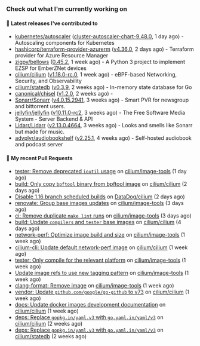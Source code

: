 ### Check out what I'm currently working on

#### 🔭 Latest releases I've contributed to

- [kubernetes/autoscaler](https://github.com/kubernetes/autoscaler) ([cluster-autoscaler-chart-9.48.0](https://github.com/kubernetes/autoscaler/releases/tag/cluster-autoscaler-chart-9.48.0), 1 day ago) - Autoscaling components for Kubernetes
- [hashicorp/terraform-provider-azurerm](https://github.com/hashicorp/terraform-provider-azurerm) ([v4.36.0](https://github.com/hashicorp/terraform-provider-azurerm/releases/tag/v4.36.0), 2 days ago) - Terraform provider for Azure Resource Manager
- [zigpy/bellows](https://github.com/zigpy/bellows) ([0.45.2](https://github.com/zigpy/bellows/releases/tag/0.45.2), 1 week ago) - A Python 3 project to implement EZSP for EmberZNet devices
- [cilium/cilium](https://github.com/cilium/cilium) ([v1.18.0-rc.0](https://github.com/cilium/cilium/releases/tag/v1.18.0-rc.0), 1 week ago) - eBPF-based Networking, Security, and Observability
- [cilium/statedb](https://github.com/cilium/statedb) ([v0.3.9](https://github.com/cilium/statedb/releases/tag/v0.3.9), 2 weeks ago) - In-memory state database for Go
- [canonical/chisel](https://github.com/canonical/chisel) ([v1.2.0](https://github.com/canonical/chisel/releases/tag/v1.2.0), 2 weeks ago) - 
- [Sonarr/Sonarr](https://github.com/Sonarr/Sonarr) ([v4.0.15.2941](https://github.com/Sonarr/Sonarr/releases/tag/v4.0.15.2941), 3 weeks ago) - Smart PVR for newsgroup and bittorrent users.
- [jellyfin/jellyfin](https://github.com/jellyfin/jellyfin) ([v10.11.0-rc2](https://github.com/jellyfin/jellyfin/releases/tag/v10.11.0-rc2), 3 weeks ago) - The Free Software Media System - Server Backend &amp; API
- [Lidarr/Lidarr](https://github.com/Lidarr/Lidarr) ([v2.13.0.4664](https://github.com/Lidarr/Lidarr/releases/tag/v2.13.0.4664), 3 weeks ago) - Looks and smells like Sonarr but made for music.
- [advplyr/audiobookshelf](https://github.com/advplyr/audiobookshelf) ([v2.25.1](https://github.com/advplyr/audiobookshelf/releases/tag/v2.25.1), 4 weeks ago) - Self-hosted audiobook and podcast server

#### 🔨 My recent Pull Requests

- [tester: Remove deprecated `ioutil` usage](https://github.com/cilium/image-tools/pull/363) on [cilium/image-tools](https://github.com/cilium/image-tools) (1 day ago)
- [build: Only copy `bpftool` binary from bpftool image](https://github.com/cilium/cilium/pull/40469) on [cilium/cilium](https://github.com/cilium/cilium) (2 days ago)
- [Disable 1.16 branch scheduled builds](https://github.com/DataDog/cilium/pull/615) on [DataDog/cilium](https://github.com/DataDog/cilium) (2 days ago)
- [renovate: Group base images updates](https://github.com/cilium/image-tools/pull/359) on [cilium/image-tools](https://github.com/cilium/image-tools) (3 days ago)
- [ci: Remove duplicate `make lint` runs](https://github.com/cilium/image-tools/pull/358) on [cilium/image-tools](https://github.com/cilium/image-tools) (3 days ago)
- [build: Update `compilers` and `tester` base images](https://github.com/cilium/cilium/pull/40422) on [cilium/cilium](https://github.com/cilium/cilium) (4 days ago)
- [network-perf: Optimize image build and size](https://github.com/cilium/image-tools/pull/354) on [cilium/image-tools](https://github.com/cilium/image-tools) (1 week ago)
- [cilium-cli: Update default network-perf image](https://github.com/cilium/cilium/pull/40376) on [cilium/cilium](https://github.com/cilium/cilium) (1 week ago)
- [tester: Only compile for the relevant platform](https://github.com/cilium/image-tools/pull/353) on [cilium/image-tools](https://github.com/cilium/image-tools) (1 week ago)
- [Update image refs to use new tagging pattern](https://github.com/cilium/image-tools/pull/351) on [cilium/image-tools](https://github.com/cilium/image-tools) (1 week ago)
- [clang-format: Remove image](https://github.com/cilium/image-tools/pull/350) on [cilium/image-tools](https://github.com/cilium/image-tools) (1 week ago)
- [vendor: Update `github.com/google/go-github` to v73](https://github.com/cilium/cilium/pull/40326) on [cilium/cilium](https://github.com/cilium/cilium) (1 week ago)
- [docs: Update docker images development documentation](https://github.com/cilium/cilium/pull/40299) on [cilium/cilium](https://github.com/cilium/cilium) (1 week ago)
- [deps: Replace `gopkg.in/yaml.v3` with `go.yaml.in/yaml/v3`](https://github.com/cilium/cilium/pull/40224) on [cilium/cilium](https://github.com/cilium/cilium) (2 weeks ago)
- [deps: Replace `gopkg.in/yaml.v3` with `go.yaml.in/yaml/v3`](https://github.com/cilium/statedb/pull/88) on [cilium/statedb](https://github.com/cilium/statedb) (2 weeks ago)
